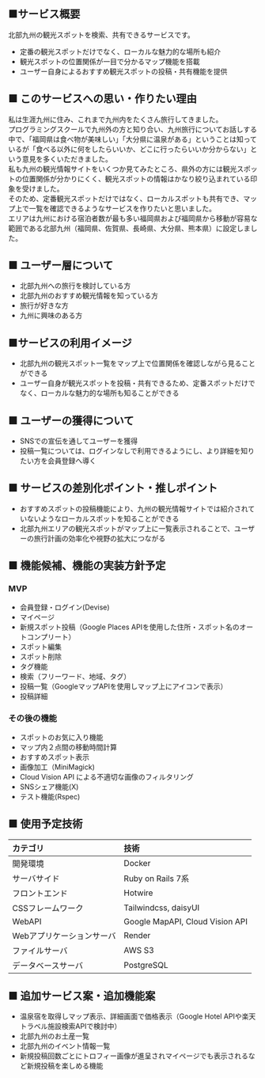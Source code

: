 ## ■サービス概要
北部九州の観光スポットを検索、共有できるサービスです。
- 定番の観光スポットだけでなく、ローカルな魅力的な場所も紹介
- 観光スポットの位置関係が一目で分かるマップ機能を搭載
- ユーザー自身によるおすすめ観光スポットの投稿・共有機能を提供

## ■ このサービスへの思い・作りたい理由
私は生涯九州に住み、これまで九州内をたくさん旅行してきました。  
プログラミングスクールで九州外の方と知り合い、九州旅行についてお話しする中で、「福岡県は食べ物が美味しい」「大分県に温泉がある」ということは知っているが「食べる以外に何をしたらいいか、どこに行ったらいいか分からない」という意見を多くいただきました。  
私も九州の観光情報サイトをいくつか見てみたところ、県外の方には観光スポットの位置関係が分かりにくく、観光スポットの情報はかなり絞り込まれている印象を受けました。  
そのため、定番観光スポットだけではなく、ローカルスポットも共有でき、マップ上で一覧を確認できるようなサービスを作りたいと思いました。  
エリアは九州における宿泊者数が最も多い福岡県および福岡県から移動が容易な範囲である北部九州（福岡県、佐賀県、長崎県、大分県、熊本県）に設定しました。  

## ■ ユーザー層について
- 北部九州への旅行を検討している方
- 北部九州のおすすめ観光情報を知っている方
- 旅行が好きな方
- 九州に興味のある方

## ■サービスの利用イメージ
- 北部九州の観光スポット一覧をマップ上で位置関係を確認しながら見ることができる
- ユーザー自身が観光スポットを投稿・共有できるため、定番スポットだけでなく、ローカルな魅力的な場所も知ることができる

## ■ ユーザーの獲得について
- SNSでの宣伝を通してユーザーを獲得
- 投稿一覧については、ログインなしで利用できるようにし、より詳細を知りたい方を会員登録へ導く

## ■ サービスの差別化ポイント・推しポイント
- おすすめスポットの投稿機能により、九州の観光情報サイトでは紹介されていないようなローカルスポットを知ることができる
- 北部九州エリアの観光スポットがマップ上に一覧表示されることで、ユーザーの旅行計画の効率化や視野の拡大につながる

## ■ 機能候補、機能の実装方針予定
### MVP
- 会員登録・ログイン(Devise)
- マイページ
- 新規スポット投稿（Google Places APIを使用した住所・スポット名のオートコンプリート）
- スポット編集
- スポット削除
- タグ機能
- 検索（フリーワード、地域、タグ）
- 投稿一覧（GoogleマップAPIを使用しマップ上にアイコンで表示）
- 投稿詳細

### その後の機能
- スポットのお気に入り機能
- マップ内２点間の移動時間計算
- おすすめスポット表示
- 画像加工（MiniMagick)
- Cloud Vision API による不適切な画像のフィルタリング
- SNSシェア機能(X)
- テスト機能(Rspec)

## ■ 使用予定技術
|カテゴリ|技術|
|:-------------|:------------|
|開発環境|Docker|
|サーバサイド|Ruby on Rails 7系|
|フロントエンド|Hotwire|
|CSSフレームワーク|Tailwindcss, daisyUI|
|WebAPI|Google MapAPI, Cloud Vision API|
|Webアプリケーションサーバ|Render|
|ファイルサーバ|AWS S3|
|データベースサーバ|PostgreSQL|

## ■ 追加サービス案・追加機能案
- 温泉宿を取得しマップ表示、詳細画面で価格表示（Google Hotel APIや楽天トラベル施設検索APIで検討中）
- 北部九州のお土産一覧
- 北部九州のイベント情報一覧
- 新規投稿回数ごとにトロフィー画像が進呈されマイページでも表示されるなど新規投稿を楽しめる機能
